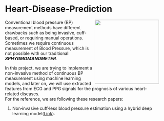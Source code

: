 # Heart-Disease-Prediction

<img align="right" width="210" height="210" src="https://image.slidesharecdn.com/cufflessbloodpressuremonitoringfinalppt-150614095256-lva1-app6892/85/cuffless-blood-pressure-monitoring-project-1-320.jpg?cb=1434275625">

<p>Conventional blood pressure (BP) measurement methods have different drawbacks such as being invasive, cuff-based, or requiring manual operations. 
Sometimes we require continuous measurement of Blood Pressure, which is not possible with our traditional <strong><i>SPHYGMOMANOMETER</i></strong>.</p>
In this project, we are trying to implement a non-invasive method of continuous BP measurement using machine learning models, and later on, we will use extracted features from ECG and PPG signals for the prognosis of various heart-related diseases.<br>
For the reference, we are following these research papers:

1. Non‑invasive cuff‑less blood pressure estimation using
a hybrid deep learning model(<a href="https://link.springer.com/article/10.1007/s11082-020-02667-0">Link</a>).
